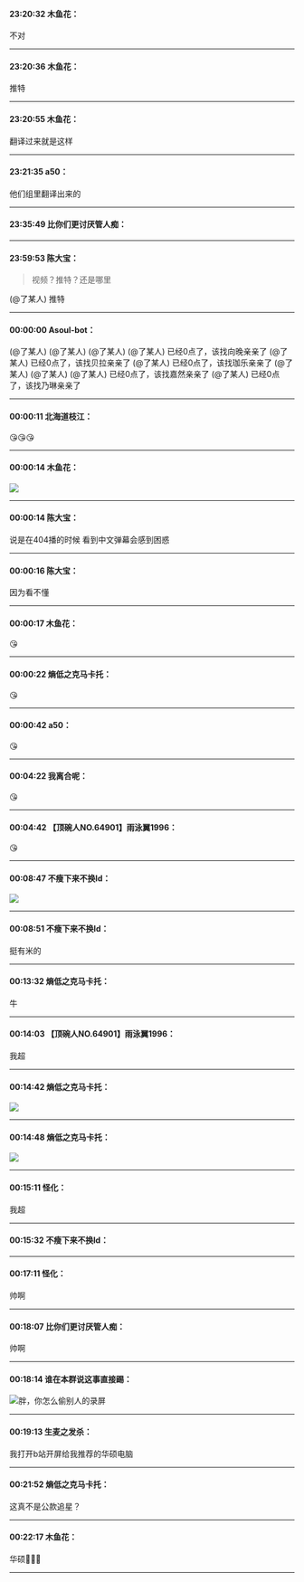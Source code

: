 #### 23:20:32  木鱼花：

不对

*****

#### 23:20:36  木鱼花：

推特

*****

#### 23:20:55  木鱼花：

翻译过来就是这样

*****

#### 23:21:35  a50：

他们组里翻译出来的

*****

#### 23:35:49  比你们更讨厌管人痴：



*****

#### 23:59:53  陈大宝：

<blockquote>视频？推特？还是哪里</blockquote>
 (@了某人)  推特

*****

#### 00:00:00  Asoul-bot：

(@了某人)   (@了某人)   (@了某人)   (@了某人)   已经0点了，该找向晚亲亲了
(@了某人)   已经0点了，该找贝拉亲亲了
(@了某人)   已经0点了，该找珈乐亲亲了
(@了某人)   (@了某人)   (@了某人)   已经0点了，该找嘉然亲亲了
(@了某人)   已经0点了，该找乃琳亲亲了

*****

#### 00:00:11  北海道枝江：

😘😘😘

*****

#### 00:00:14  木鱼花：

![](http://gchat.qpic.cn/gchatpic_new/1119240857/614391357-2389634217-2FD518FA4118055C97872F8A4A789FF7/0?term=2")

*****

#### 00:00:14  陈大宝：

说是在404播的时候 看到中文弹幕会感到困惑

*****

#### 00:00:16  陈大宝：

因为看不懂

*****

#### 00:00:17  木鱼花：

😘

*****

#### 00:00:22  熵低之克马卡托：

😘

*****

#### 00:00:42  a50：

😘

*****

#### 00:04:22  我离合呢：

😘

*****

#### 00:04:42  【顶碗人NO.64901】雨泳翼1996：

😘

*****

#### 00:08:47  不瘦下来不换Id：

![](http://gchat.qpic.cn/gchatpic_new/453281968/614391357-2815229489-68CD67AB03B07FB5E894531A92D95E25/0?term=2")

*****

#### 00:08:51  不瘦下来不换Id：

挺有米的

*****

#### 00:13:32  熵低之克马卡托：

牛

*****

#### 00:14:03  【顶碗人NO.64901】雨泳翼1996：

我超

*****

#### 00:14:42  熵低之克马卡托：

![](http://gchat.qpic.cn/gchatpic_new/1035154062/614391357-2843945770-89D9F023DF2DCAB1B73C25D759004DD7/0?term=2")

*****

#### 00:14:48  熵低之克马卡托：

![](http://gchat.qpic.cn/gchatpic_new/1035154062/614391357-2334762091-D19282E48A406D7B0DC443CE3D0F6C40/0?term=2")

*****

#### 00:15:11  怪化：

我超

*****

#### 00:15:32  不瘦下来不换Id：



*****

#### 00:17:11  怪化：

帅啊

*****

#### 00:18:07  比你们更讨厌管人痴：

帅啊

*****

#### 00:18:14  谁在本群说这事直接踢：

![](http://gchat.qpic.cn/gchatpic_new/22069935/614391357-2383418793-ECA1A1353F904CAADE29198072FB4FA7/0?term=2")胖，你怎么偷别人的录屏

*****

#### 00:19:13  生麦之发杀：

我打开b站开屏给我推荐的华硕电脑

*****

#### 00:21:52  熵低之克马卡托：

这真不是公款追星？

*****

#### 00:22:17  木鱼花：

华硕👋👋👋

*****

